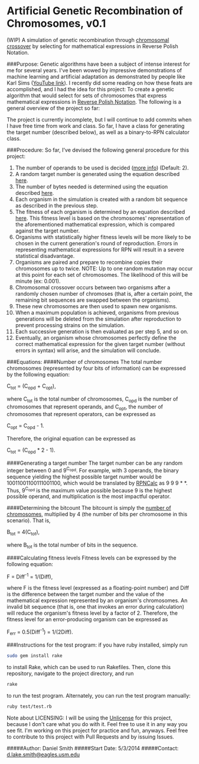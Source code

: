 Artificial Genetic Recombination of Chromosomes, v0.1
======================
(WIP) A simulation of genetic recombination through [chromosomal crossover](http://en.wikipedia.org/wiki/Chromosomal_crossover "Chromosomal crossover - Wikipedia") by selecting for mathematical expressions in Reverse Polish Notation.

###Purpose:
Genetic algorithms have been a subject of intense interest for me for several years. I've been wowed by impressive demonstrations of machine learning and artificial adaptation as demonstrated by people like Karl Sims ([YouTube link](https://www.youtube.com/watch?v=bBt0imn77Zg "Karl Sims - Evolving Virtual Creatures With Genetic Algorithms")). I recently did some reading on how these feats are accomplished, and I had the idea for this project: To create a genetic algorithm that would select for sets of chromosomes that express mathematical expressions in [Reverse Polish Notation](http://en.wikipedia.org/wiki/Reverse_Polish_notation "Reverse Polish notation - Wikipedia"). The following is a general overview of the project so far:

The project is currently incomplete, but I will continue to add commits when I have free time from work and class. So far, I have a class for generating the target number (described below), as well as a binary-to-RPN calculator class.

###Procedure:
So far, I've devised the following general procedure for this project:

1. The number of operands to be used is decided ([more info](#eq_operands "Number of chromosomes")) (Default: 2).
2. A random target number is generated using the equation described [here](#eq_target "Generating a target number").
3. The number of bytes needed is determined using the equation described [here](#eq_bitcount "Determining the bitcount").
4. Each organism in the simulation is created with a random bit sequence as described in the previous step.
5. The fitness of each organism is determined by an equation described [here](#eq_fitness "Calculating fitness levels"). This fitness level is based on the chromosomes' representation of the aforementioned mathematical expression, which is compared against the target number.
6. Organisms with statistically higher fitness levels will be more likely to be chosen in the current generation's round of reproduction. Errors in representing mathematical expressions for RPN will result in a severe statistical disadvantage.
7. Organisms are paired and prepare to recombine copies their chromosomes up to twice.
   NOTE: Up to one random mutation may occur at this point for each set of chromosomes. The likelihood of this will be minute (ex: 0.001).
8. Chromosomal crossover occurs between two organisms after a randomly chosen number of chromoses (that is, after a certain point, the remaining bit sequences are swapped between the organisms).
9. These new chromosomes are then used to spawn new organisms.
10. When a maximum population is achieved, organisms from previous generations will be deleted from the simulation after reproduction to prevent processing strains on the simulation.
11. Each successive generation is then evaluated as per step 5, and so on.
12. Eventually, an organism whose chromosomes perfectly define the correct mathematical expression for the given target number (without errors in syntax) will arise, and the simulation will conclude.


###Equations:
<a name="eq_operands"></a>
####Number of chromosomes
The total number chromosomes (represented by four bits of information) can be expressed by the following equation:

C<sub>tot</sub> = (C<sub>opd</sub> + C<sub>opt</sub>),

where C<sub>tot</sub> is the total number of chromosomes, C<sub>opd</sub> is the number of chromosomes that represent operands, and C<sub>opt</sub>, the number of chromosomes that represent operators, can be expressed as

C<sub>opt</sub> = C<sub>opd</sub> - 1.

Therefore, the original equation can be expressed as

C<sub>tot</sub> = (C<sub>opd</sub> * 2 - 1).

<a name="eq_target"></a>
####Generating a target number
The target number can be any random integer between 0 and 9<sup>C<sub>opd</sub></sup>. For example, with 3 operands, the binary sequence yielding the highest possible target number would be 10011001100111001100, which would be translated by [RPNCalc](https://github.com/dsmith86/reverse-polish-genetic/blob/master/lib/AGRoC/RPNCalc.rb "RPNCalc.rb") as 9 9 9 * *. Thus, 9<sup>C<sub>opd</sub></sup> is the maximum value possible because 9 is the highest possible operand, and multiplication is the most impactful operator.

<a name="eq_bitcount"></a>
####Determining the bitcount
The bitcount is simply the [number of chromosomes](#eq_operands "Number of chromosomes"), multiplied by 4 (the number of bits per chromosome in this scenario). That is,

B<sub>tot</sub> = 4(C<sub>tot</sub>),

where B<sub>tot</sub> is the total number of bits in the sequence.


<a name="eq_fitness"></a>
####Calculating fitness levels
Fitness levels can be expressed by the following equation:

F = Diff<sup>-1</sup> = 1/(Diff),

where F is the fitness level (expressed as a floating-point number) and Diff is the difference between the target number and the value of the mathematical expression represented by an organism's chromosomes. An invalid bit sequence (that is, one that invokes an error during calculation) will reduce the organism's fitness level by a factor of 2. Therefore, the fitness level for an error-producing organism can be expressed as

F<sub>err</sub> = 0.5(Diff<sup>-1</sup>) = 1/(2Diff).

###Instructions for the test program:
if you have ruby installed, simply run

```sh
sudo gem install rake
```

to install Rake, which can be used to run Rakefiles.
Then, clone this repository, navigate to the project directory, and run

```sh
rake
```

to run the test program. Alternately, you can run the test program manually:

```sh
ruby test/test.rb
```

Note about LICENSING:
I will be using the [Unlicense](http://unlicense.org/) for this project, because I don't care what you do with it. Feel free to use it in any way you see fit. I'm working on this project for practice and fun, anyways. Feel free to contribute to this project with Pull Requests and by issuing Issues.


#####Author:
Daniel Smith
#####Start Date:
5/3/2014
#####Contact:
d.lake.smith@eagles.usm.edu
